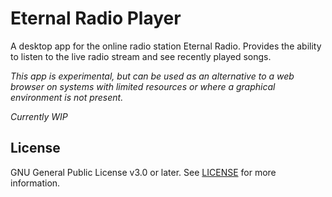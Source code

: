 # Eternal Radio Player

A desktop app for the online radio station Eternal Radio.
Provides the ability to listen to the live radio stream and see recently played songs.

*This app is experimental, but can be used as an alternative to a web browser on systems with
limited resources or where a graphical environment is not present.*

*Currently WIP*


## License

GNU General Public License v3.0 or later. See [LICENSE][license] for more information.


[license]: https://github.com/alexitx/eternal-radio-player/blob/master/LICENSE
